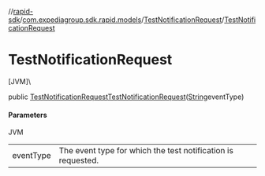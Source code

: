 //[rapid-sdk](../../../index.md)/[com.expediagroup.sdk.rapid.models](../index.md)/[TestNotificationRequest](index.md)/[TestNotificationRequest](-test-notification-request.md)

# TestNotificationRequest

[JVM]\

public [TestNotificationRequest](index.md)[TestNotificationRequest](-test-notification-request.md)([String](https://docs.oracle.com/javase/8/docs/api/java/lang/String.html)eventType)

#### Parameters

JVM

| | |
|---|---|
| eventType | The event type for which the test notification is requested. |
